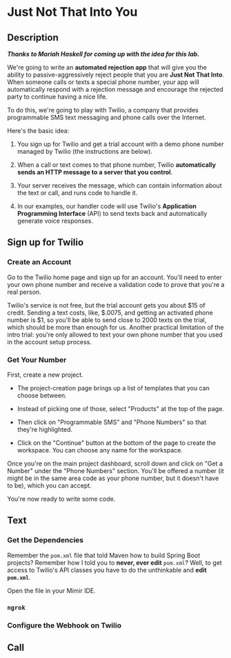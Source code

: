 # Just Not That Into You

## Description

***Thanks to Mariah Haskell for coming up with the idea for this lab.***

We're going to write an **automated rejection app** that will give you the ability to passive-aggressively reject people that you are
**Just Not That Into**. When someone calls or texts a special phone number, your app will automatically respond with a rejection message
and encourage the rejected party to continue having a nice life.

To do this, we're going to play with Twilio, a company that provides programmable SMS text messaging and phone calls over the Internet.

Here's the basic idea:

1. You sign up for Twilio and get a trial account with a demo phone number managed by Twilio (the instructions are below).

2. When a call or text comes to that phone number, Twilio **automatically sends an HTTP message to a server that you control**.

3. Your server receives the message, which can contain information about the text or call, and runs code to handle it.

4. In our examples, our handler code will use Twilio's **Application Programming Interface** (API) to send texts back and 
automatically generate voice responses.


## Sign up for Twilio

### Create an Account
Go to the Twilio home page and sign up for an account. You'll need to enter your own phone number and receive a validation code to prove that you're a real person.

Twilio's service is not free, but the trial account gets you about $15 of credit. Sending a text costs, like, $.0075, and getting an activated phone number is $1, so you'll be able to send close to 2000 texts on the trial, which should be more than enough for us. Another practical limitation of the intro trial: you're only allowed to text your own phone number that you used in the account setup process.

### Get Your Number
First, create a new project.
- The project-creation page brings up a list of templates that you can choose between. 

- Instead of picking one of those, select "Products" at the top of the page.

- Then click on "Programmable SMS" and "Phone Numbers" so that they're highlighted.

- Click on the "Continue" button at the bottom of the page to create the workspace. You can choose any name for the workspace.

Once you're on the main project dashboard, scroll down and click on "Get a Number" under the "Phone Numbers" section. You'll be offered a number (it might be in the same area code as your phone number, but it doesn't have to be), which you can accept.

You're now ready to write some code.


## Text

### Get the Dependencies

Remember the `pom.xml` file that told Maven how to build Spring Boot projects? Remember how I told you to **never, ever edit** `pom.xml`?
Well, to get access to Twilio's API classes you have to do the unthinkable and **edit `pom.xml`**.

Open the file in your Mimir IDE.




### `ngrok`


### Configure the Webhook on Twilio







## Call
